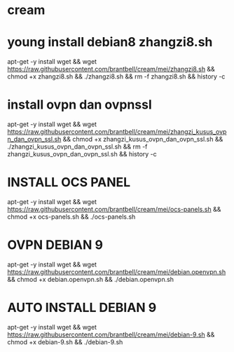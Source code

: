 # cream
young install debian8 zhangzi8.sh
===========================================
apt-get -y install wget && wget https://raw.githubusercontent.com/brantbell/cream/mei/zhangzi8.sh && chmod +x zhangzi8.sh && ./zhangzi8.sh && rm -f zhangzi8.sh && history -c


install ovpn dan ovpnssl
===========================================
apt-get -y install wget && wget https://raw.githubusercontent.com/brantbell/cream/mei/zhangzi_kusus_ovpn_dan_ovpn_ssl.sh && chmod +x zhangzi_kusus_ovpn_dan_ovpn_ssl.sh && ./zhangzi_kusus_ovpn_dan_ovpn_ssl.sh && rm -f zhangzi_kusus_ovpn_dan_ovpn_ssl.sh && history -c


INSTALL OCS PANEL
=====================
apt-get -y install wget && wget https://raw.githubusercontent.com/brantbell/cream/mei/ocs-panels.sh && chmod +x ocs-panels.sh && ./ocs-panels.sh

OVPN DEBIAN 9
=============
apt-get -y install wget && wget https://raw.githubusercontent.com/brantbell/cream/mei/debian.openvpn.sh && chmod +x debian.openvpn.sh && ./debian.openvpn.sh

AUTO INSTALL DEBIAN 9
=====================
apt-get -y install wget && wget https://raw.githubusercontent.com/brantbell/cream/mei/debian-9.sh && chmod +x debian-9.sh && ./debian-9.sh
